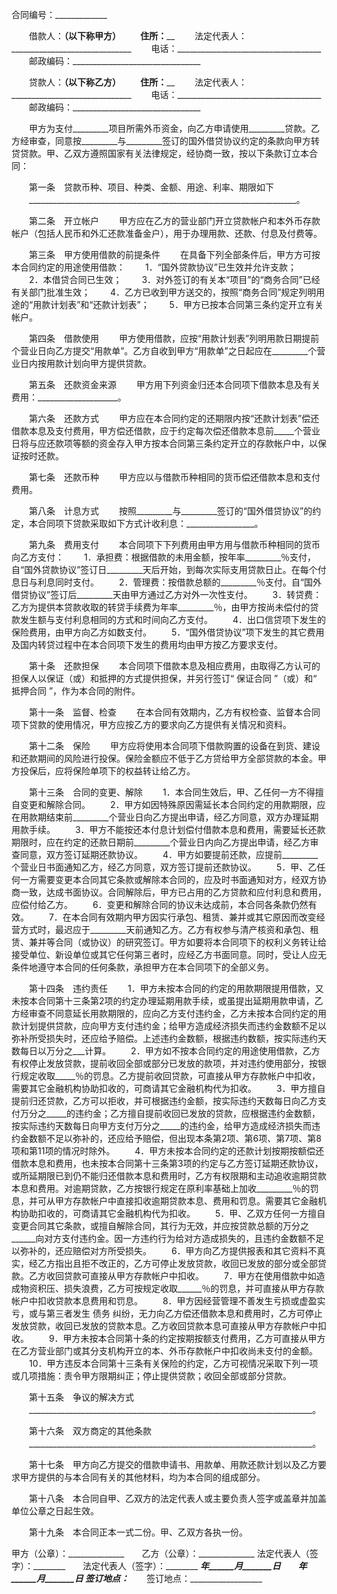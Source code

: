 
 


合同编号：_____________


　　借款人：__________________________________（以下称甲方）
　　住所：____________________________________
　　法定代表人：______________________________
　　电话：____________________________________ 
　　邮政编码：________________________________


　　贷款人：__________________________________（以下称乙方）
　　住所：____________________________________
　　法定代表人：______________________________
　　电话：____________________________________
　　邮政编码：________________________________


　　甲方为支付_________项目所需外币资金，向乙方申请使用_________贷款。乙方经审查，同意按_________与_________签订的国外借贷协议约定的条款向甲方转贷贷款。甲、乙双方遵照国家有关法律规定，经协商一致，按以下条款订立本合同：


　　第一条　贷款币种、项目、种类、金额、用途、利率、期限如下
　　___________________________________________________________________。


　　第二条　开立帐户
　　甲方应在乙方的营业部门开立贷款帐户和本外币存款帐户（包括人民币和外汇还款准备金户），用于办理用款、还款、付息及付费等。


　　第三条　甲方使用借款的前提条件
　　在具备下列全部条件后，甲方方可按本合同约定的用途使用借款：
　　1．“国外贷款协议”已生效并允许支款；
　　2．本借贷合同已生效；
　　3．对外签订的有关本“项目”的“商务合同”已经有关部门批准生效；
　　4．乙方已收到甲方送交的，按照“商务合同”规定列明用途的“用款计划表”和“还款计划表”；
　　5．甲方已按本合同第三条约定开立有关帐户。


　　第四条　借款使用
　　甲方使用借款，应按“用款计划表”列明用款日期提前个营业日向乙方提交“用款单”。乙方自收到甲方“用款单”之日起应在_________个营业日内按用款计划向甲方提供贷款。


　　第五条　还款资金来源
　　甲方用下列资金归还本合同项下借款本息及有关费用：____________________。


　　第六条　还款方式
　　甲方应在本合同约定的还期限内按“还款计划表”偿还借款本息及支付费用，甲方偿还借款，应于约定每次偿还借款本息前_____个营业日将与应还款项等额的资金存入甲方按本合同第三条约定开立的存款帐户中，以保证按时还款。


　　第七条　还款币种
　　甲方应以与借款币种相同的货币偿还借款本息和支付费用。


　　第八条　计息方式
　　按照_________与_________签订的“国外借贷协议”的约定，本合同项下贷款采取如下方式计收利息：_________________。


　　第九条　费用支付
　　本合同项下下列费用由甲方用与借款币种相同的货币向乙方支付：
　　1．承担费：根据借款的未用金额，按年率_________％支付，自“国外贷款协议”签订日_________天后开始，到每次实际支用贷款日止。在每个付息日与利息同时支付。
　　2．管理费：按借款总额的_________％支付。自“国外借贷协议”签订后_________天由甲方通过乙方对外一次性支付。
　　3．转贷费：乙方为提供本贷款收取的转贷手续费为年率_________％，由甲方按尚未偿付的贷款发生额与支付利息相同的方式和时间向乙方支付。
　　4．出口信贷项下发生的保险费用，由甲方向乙方如数支付。
　　5．“国外借贷协议”项下发生的其它费用及国内转贷过程中在本合同项下发生的费用均由甲方按乙方要求支付。


　　第十条　还款担保
　　本合同项下借款本息及相应费用，由取得乙方认可的担保人以保证（或）和抵押的方式提供担保，并另行签订“
保证合同
”（或）和“
抵押合同
”，作为本合同的附件。


　　第十一条　监督、检查
　　在本合同有效期内，乙方有权检查、监督本合同项下贷款的使用情况，甲方应按乙方的要求向乙方提供有关情况和资料。


　　第十二条　保险
　　甲方应将使用本合同项下借款购置的设备在到货、建设和还款期间的风险进行投保。保险金额应不低于乙方贷给甲方全部贷款的本金。甲方投保后，应将保险单项下的权益转让给乙方。


　　第十三条　合同的变更、解除
　　1．本合同生效后，甲、乙任何一方不得擅自变更和解除合同。
　　2．甲方如因特殊原因需延长本合同约定的用款期限，应在用款期结束前_________个营业日向乙方提出申请，经乙方同意，双方办理延期用款手续。
　　3．甲方不能按还本付息计划偿付借款本息和费用，需要延长还款期限时，应在约定的还款日期前_________个营业日内向乙方提出申请，经乙方审查同意，双方签订延期还款协议。
　　4．甲方如要提前还款，应提前_________个营业日书面通知乙方，经乙方同意，双方签订提前还款协议。
　　5．甲、乙任何一方需要变更本合同其它条款或解除本合同的，应及时书面通知对方，经双方协商一致，达成书面协议。合同解除后，甲方已占用的乙方贷款和应付利息和费用，应偿付给乙方。
　　6．变更和解除合同的协议未达成前，本合同各条款仍然有效。
　　7．在本合同有效期内甲方因实行承包、租赁、兼并或其它原因而改变经营方式时，最迟应于_________天前通知乙方。乙方有权参与清产核资和承包、租赁、兼并等合同（或协议）的研究签订。甲方如要将本合同项下的权利义务转让给接受单位、新设单位或其它任何第三者时，应经乙方书面同意。同时，受让人应无条件地遵守本合同的任何条款，承担甲方在本合同项下的全部义务。


　　第十四条　违约责任
　　1．甲方未按本合同的约定的用款期限提用借款，又未按本合同第十三条第2项的约定办理延期用款手续，或虽提出延期用款申请，乙方经审查不同意延长用款期限的，应向乙方支付违约金，乙方未按本合同约定的用款计划提供贷款，应向甲方支付违约金；给甲方造成经济损失而违约金数额不足以弥补所受损失时，还应给予赔偿。上述违约金数额，根据违约数额，按实际违约天数每日以万分之___计算。
　　2．甲方如不按本合同约定的用途使用借款，乙方有权停止发放贷款，提前收回全部或部分已发放的款项，并对违约使用部分，按银行规定收取_____％的罚息。乙方提前收回贷款，可直接从甲方存款帐户中扣收，需要其它金融机构协助扣收的，可商请其它金融机构代为扣收。
　　3．甲方擅自提前归还贷款，乙方可以拒收，并可根据违约金额，按实际违约天数每日向乙方支付万分之_____的违约金；乙方擅自提前收回已发放的贷款，应根据违约金数额，按实际违约天数每日向甲方支付万分之_____的违约金，给甲方造成经济损失而违约金数额不足以弥补的，还应给予赔偿，但出现本条第2项、第6项、第7项、第8项和第11项的情况时除外。
　　4．甲方未按本合同约定的还款计划按期按额偿还借款本息和费用，也未按本合同第十三条第3项的约定与乙方签订延期还款协议，或所延期限已到仍不能归还借款本息和费用时，乙方有权限期和主动追收逾期贷款本息和费用。对逾期贷款，乙方按银行规定在原利率基础上加收_________％的罚息，并可从甲方存款帐户中直接扣收逾期贷款本息、费用和罚息。需要其它金融机构协助扣收的，可商请其它金融机构代为扣收。
　　5．甲、乙双方任何一方擅自变更合同其它条款，或擅自解除合同，其行为无效，并应按贷款总额的万分之______向对方支付违约金。因一方违约行为给对方造成损失的，且违约金数额不足以弥补的，还应赔偿对方所受损失。
　　6．甲方向乙方提供报表和其它资料不真实，经乙方指出且拒不改正的，乙方可停止发放贷款，收回已发放的部分或全部贷款。乙方收回贷款可直接从甲方存款帐户中扣收。
　　7．甲方在使用借款中如造成物资积压、损失浪费，乙方可按规定收取______％的罚息，并可直接从甲方存款帐户中扣收贷款本息费用和罚息。
　　8．甲方因经营管理不善发生亏损或虚盈实亏，或与第三者发生
债务
纠纷，无力向乙方偿还借款本息和费用时，乙方可停止发放贷款，收回已发放的贷款本息。乙方收回贷款本息可直接从甲方存款帐户中扣收。
　　9．甲方未按本合同第十条的约定按期按额支付费用，乙方可直接从甲方在乙方营业部门或其分支机构开立的本、外币存款帐户中扣收尚未支付的金额。
　　10．甲方违反本合同第十三条有关保险的约定，乙方可视情况采取下列一项或几项措施：责令甲方限期纠正；停止提供贷款；收回全部或部分贷款。


　　第十五条　争议的解决方式
　　_______________________________________________________________________。


　　第十六条　双方商定的其他条款
　　_______________________________________________________________________。


　　第十七条　甲方向乙方提交的借款申请书、用款单、用款还款计划以及乙方要求甲方提供的与本合同有关的其他材料，均为本合同的组成部分。


　　第十八条　本合同自甲、乙双方的法定代表人或主要负责人签字或盖章并加盖单位公章之日起生效。


　　第十九条　本合同正本一式二份。甲、乙双方各执一份。


 


甲方（公章）：______________　　乙方（公章）：______________
法定代表人（签字）：________　　法定代表人（签字）：________
_________年______月_______日　　_________年______月_______日
签订地点：__________________　　签订地点：__________________
 


 

 
 
 
 
 
  


  
 

  


  


  
 
 
 
 

